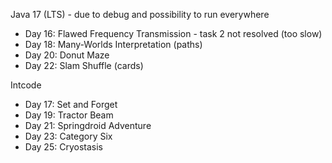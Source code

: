 Java 17 (LTS) - due to debug and possibility to run everywhere
- Day 16: Flawed Frequency Transmission - task 2 not resolved (too slow)
- Day 18: Many-Worlds Interpretation (paths)
- Day 20: Donut Maze
- Day 22: Slam Shuffle (cards)

Intcode
- Day 17: Set and Forget
- Day 19: Tractor Beam
- Day 21: Springdroid Adventure
- Day 23: Category Six
- Day 25: Cryostasis
